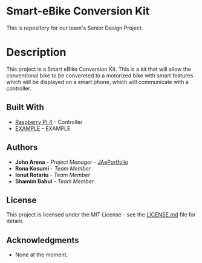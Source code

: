 # Smart-eBike Conversion Kit
This is repository for our team's Senior Design Project.

# Description
This project is a Smart eBike Conversion Kit. This is a kit that will allow the conventional bike to be convereted to a motorized bike with smart features which will be displayed on a smart phone, which will communicate with a controller.


## Built With

* [Raspberry PI 4](https://www.raspberrypi.org/products/raspberry-pi-4-model-b/) - Controller
* [EXAMPLE](https://en.wikipedia.org/wiki/Cascading_Style_Sheets) - EXAMPLE

## Authors

* **John Arena** - *Project Manager* - [JAePortfolio](https://github.com/JAePortfolio)
* **Rona Kosumi** - *Team Member* 
* **Ionut Rotariu** - *Team Member* 
* **Shamim Babul** - *Team Member* 

## License

This project is licensed under the MIT License - see the [LICENSE.md](LICENSE.md) file for details

## Acknowledgments

* None at the moment.

